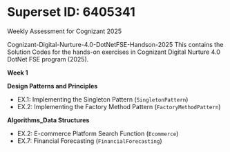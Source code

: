 # Superset ID: 6405341
Weekly Assessment for Cognizant 2025

Cognizant-Digital-Nurture-4.0-DotNetFSE-Handson-2025
This contains the Solution Codes for the hands-on exercises in Cognizant Digital Nurture 4.0 DotNet FSE program (2025).

**Week 1**

**Design Patterns and Principles**
- EX.1: Implementing the Singleton Pattern (```SingletonPattern```)
- EX.2: Implementing the Factory Method Pattern (```FactoryMethodPattern```)

**Algorithms_Data Structures**
- EX.2: E-commerce Platform Search Function (```Ecommerce```)
- EX.7: Financial Forecasting (```FinancialForecasting```)

